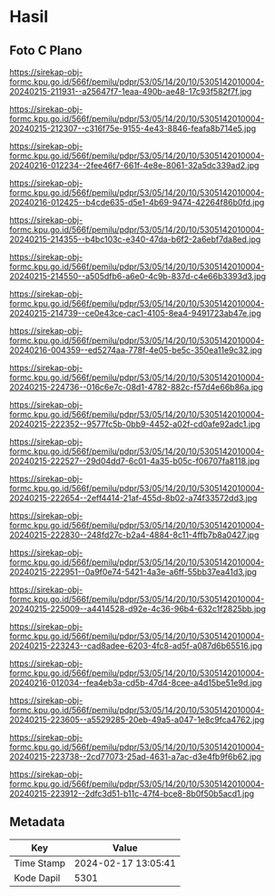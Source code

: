 # Hasil

## Foto C Plano

https://sirekap-obj-formc.kpu.go.id/566f/pemilu/pdpr/53/05/14/20/10/5305142010004-20240215-211931--a25647f7-1eaa-490b-ae48-17c93f582f7f.jpg

https://sirekap-obj-formc.kpu.go.id/566f/pemilu/pdpr/53/05/14/20/10/5305142010004-20240215-212307--c316f75e-9155-4e43-8846-feafa8b714e5.jpg

https://sirekap-obj-formc.kpu.go.id/566f/pemilu/pdpr/53/05/14/20/10/5305142010004-20240216-012234--2fee46f7-661f-4e8e-8061-32a5dc339ad2.jpg

https://sirekap-obj-formc.kpu.go.id/566f/pemilu/pdpr/53/05/14/20/10/5305142010004-20240216-012425--b4cde635-d5e1-4b69-9474-42264f86b0fd.jpg

https://sirekap-obj-formc.kpu.go.id/566f/pemilu/pdpr/53/05/14/20/10/5305142010004-20240215-214355--b4bc103c-e340-47da-b6f2-2a6ebf7da8ed.jpg

https://sirekap-obj-formc.kpu.go.id/566f/pemilu/pdpr/53/05/14/20/10/5305142010004-20240215-214550--a505dfb6-a6e0-4c9b-837d-c4e66b3393d3.jpg

https://sirekap-obj-formc.kpu.go.id/566f/pemilu/pdpr/53/05/14/20/10/5305142010004-20240215-214739--ce0e43ce-cac1-4105-8ea4-9491723ab47e.jpg

https://sirekap-obj-formc.kpu.go.id/566f/pemilu/pdpr/53/05/14/20/10/5305142010004-20240216-004359--ed5274aa-778f-4e05-be5c-350ea11e9c32.jpg

https://sirekap-obj-formc.kpu.go.id/566f/pemilu/pdpr/53/05/14/20/10/5305142010004-20240215-224736--016c6e7c-08d1-4782-882c-f57d4e66b86a.jpg

https://sirekap-obj-formc.kpu.go.id/566f/pemilu/pdpr/53/05/14/20/10/5305142010004-20240215-222352--9577fc5b-0bb9-4452-a02f-cd0afe92adc1.jpg

https://sirekap-obj-formc.kpu.go.id/566f/pemilu/pdpr/53/05/14/20/10/5305142010004-20240215-222527--29d04dd7-6c01-4a35-b05c-f06707fa8118.jpg

https://sirekap-obj-formc.kpu.go.id/566f/pemilu/pdpr/53/05/14/20/10/5305142010004-20240215-222654--2eff4414-21af-455d-8b02-a74f33572dd3.jpg

https://sirekap-obj-formc.kpu.go.id/566f/pemilu/pdpr/53/05/14/20/10/5305142010004-20240215-222830--248fd27c-b2a4-4884-8c11-4ffb7b8a0427.jpg

https://sirekap-obj-formc.kpu.go.id/566f/pemilu/pdpr/53/05/14/20/10/5305142010004-20240215-222951--0a9f0e74-5421-4a3e-a6ff-55bb37ea41d3.jpg

https://sirekap-obj-formc.kpu.go.id/566f/pemilu/pdpr/53/05/14/20/10/5305142010004-20240215-225009--a4414528-d92e-4c36-96b4-632c1f2825bb.jpg

https://sirekap-obj-formc.kpu.go.id/566f/pemilu/pdpr/53/05/14/20/10/5305142010004-20240215-223243--cad8adee-6203-4fc8-ad5f-a087d6b65516.jpg

https://sirekap-obj-formc.kpu.go.id/566f/pemilu/pdpr/53/05/14/20/10/5305142010004-20240216-012034--fea4eb3a-cd5b-47d4-8cee-a4d15be51e9d.jpg

https://sirekap-obj-formc.kpu.go.id/566f/pemilu/pdpr/53/05/14/20/10/5305142010004-20240215-223605--a5529285-20eb-49a5-a047-1e8c9fca4762.jpg

https://sirekap-obj-formc.kpu.go.id/566f/pemilu/pdpr/53/05/14/20/10/5305142010004-20240215-223738--2cd77073-25ad-4631-a7ac-d3e4fb9f6b62.jpg

https://sirekap-obj-formc.kpu.go.id/566f/pemilu/pdpr/53/05/14/20/10/5305142010004-20240215-223912--2dfc3d51-b11c-47f4-bce8-8b0f50b5acd1.jpg


## Metadata

| Key        | Value               |
| ---------- | ------------------- |
| Time Stamp | 2024-02-17 13:05:41 |
| Kode Dapil | 5301                |



